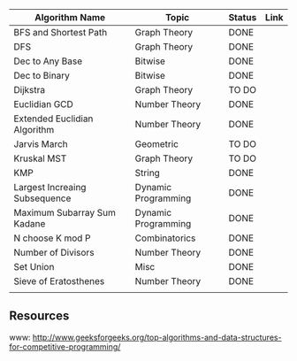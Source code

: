 | Algorithm Name  | Topic |    Status    |   Link    |
| ------------- | ------------- | -------------| -------------|
| BFS and Shortest Path  | Graph Theory  |    DONE          |
| DFS  | Graph Theory  |      DONE        |                 |
| Dec to Any Base| Bitwise  |  DONE         |                 |
| Dec to Binary |  Bitwise |   DONE        |                 |
| Dijkstra| Graph Theory   | TO DO  |              | 
| Euclidian GCD|  Number Theory |   DONE     |              |
| Extended Euclidian Algorithm| Number Theory  | DONE      |                 |
| Jarvis March|  Geometric  | TO DO  |              | 
| Kruskal MST|  Graph Theory  | TO DO  |              | 
| KMP|   String | DONE  |              | 
| Largest Increaing Subsequence| Dynamic Programming   |    DONE  |                 |
| Maximum Subarray Sum Kadane|  Dynamic Programming  |  DONE       |                 |
| N choose K mod P | Combinatorics  |   DONE       |                 |
| Number of Divisors|  Number Theory  | DONE  |              | 
| Set Union|  Misc  | DONE  |              | 
| Sieve of Eratosthenes| Number Theory   | DONE  |              | 
| |    |   |              | 

## Resources <br />
www: http://www.geeksforgeeks.org/top-algorithms-and-data-structures-for-competitive-programming/ <br />
